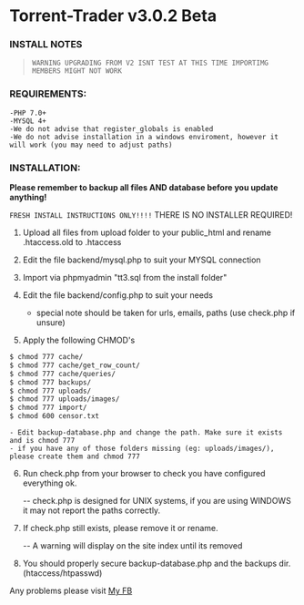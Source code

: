 Torrent-Trader v3.0.2 Beta 
=============

### INSTALL NOTES

> `WARNING UPGRADING FROM V2 ISNT TEST AT THIS TIME IMPORTIMG MEMBERS MIGHT NOT WORK`

### REQUIREMENTS: 
    -PHP 7.0+
    -MYSQL 4+
    -We do not advise that register_globals is enabled
    -We do not advise installation in a windows enviroment, however it will work (you may need to adjust paths)
	
### INSTALLATION:

**Please remember to backup all files AND database before you update anything!**

`FRESH INSTALL INSTRUCTIONS ONLY!!!!`
THERE IS NO INSTALLER REQUIRED!

1) Upload all files from upload folder to your public_html and rename .htaccess.old to .htaccess

2) Edit the file backend/mysql.php to suit your MYSQL connection

3) Import via phpmyadmin "tt3.sql from the install folder"

4) Edit the file backend/config.php to suit your needs

    - special note should be taken for urls, emails, paths (use check.php if unsure)
	
5) Apply the following CHMOD's

```sh
$ chmod 777 cache/
$ chmod 777 cache/get_row_count/
$ chmod 777 cache/queries/
$ chmod 777 backups/
$ chmod 777 uploads/
$ chmod 777 uploads/images/
$ chmod 777 import/
$ chmod 600 censor.txt
```
    - Edit backup-database.php and change the path. Make sure it exists and is chmod 777
    - if you have any of those folders missing (eg: uploads/images/), please create them and chmod 777
	
6) Run check.php from your browser to check you have configured everything ok.

    -- check.php is designed for UNIX systems, if you are using WINDOWS it may not report the paths correctly.
	
7) If check.php still exists, please remove it or rename.

    -- A warning will display on the site index until its removed
	
8) You should properly secure backup-database.php and the backups dir. (htaccess/htpasswd)


Any problems please visit [My FB](https://www.facebook.com/Toos.DL)